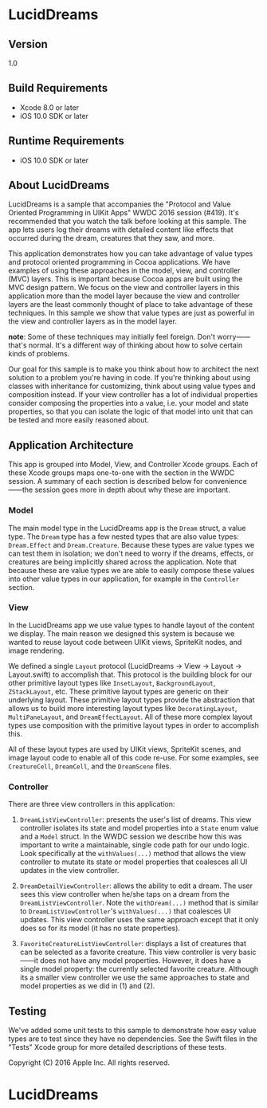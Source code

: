 # LucidDreams

## Version
1.0

## Build Requirements
+ Xcode 8.0 or later
+ iOS 10.0 SDK or later

## Runtime Requirements
+ iOS 10.0 SDK or later

## About LucidDreams

LucidDreams is a sample that accompanies the "Protocol and Value Oriented Programming in UIKit Apps" WWDC 2016 session (#419). It's recommended that you watch the talk before looking at this sample. The app lets users log their dreams with detailed content like effects that occurred during the dream, creatures that they saw, and more.

This application demonstrates how you can take advantage of value types and protocol oriented programming in Cocoa applications. We have examples of using these approaches in the model, view, and controller (MVC) layers. This is important because Cocoa apps are built using the MVC design pattern. We focus on the view and controller layers in this application more than the model layer because the view and controller layers are the least commonly thought of place to take advantage of these techniques. In this sample we show that value types are just as powerful in the view and controller layers as in the model layer.

**note**: Some of these techniques may initially feel foreign. Don't worry——that's normal. It's a different way of thinking about how to solve certain kinds of problems.

Our goal for this sample is to make you think about how to architect the next solution to a problem you're having in code. If you're thinking about using classes with inheritance for customizing, think about using value types and composition instead. If your view controller has a lot of individual properties consider composing the properties into a value, i.e. your model and state properties, so that you can isolate the logic of that model into unit that can be tested and more easily reasoned about.

## Application Architecture

This app is grouped into Model, View, and Controller Xcode groups. Each of these Xcode groups maps one-to-one with the section in the WWDC session. A summary of each section is described below for convenience——the session goes more in depth about why these are important.

### Model

The main model type in the LucidDreams app is the `Dream` struct, a value type. The `Dream` type has a few nested types that are also value types: `Dream.Effect` and `Dream.Creature`. Because these types are value types we can test them in isolation; we don't need to worry if the dreams, effects, or creatures are being implicitly shared across the application. Note that because these are value types we are able to easily compose these values into other value types in our application, for example in the `Controller` section.

### View

In the LucidDreams app we use value types to handle layout of the content we display. The main reason we designed this system is because we wanted to reuse layout code between UIKit views, SpriteKit nodes, and image rendering. 

We defined a single `Layout` protocol (LucidDreams -> View -> Layout -> Layout.swift) to accomplish that. This protocol is the building block for our other primitive layout types like `InsetLayout`, `BackgroundLayout`, `ZStackLayout`, etc. These primitive layout types are generic on their underlying layout. These primitive layout types provide the abstraction that allows us to build more interesting layout types like `DecoratingLayout`, `MultiPaneLayout`, and `DreamEffectLayout`. All of these more complex layout types use composition with the primitive layout types in order to accomplish this.

All of these layout types are used by UIKit views, SpriteKit scenes, and image layout code to enable all of this code re-use. For some examples, see `CreatureCell`, `DreamCell`, and the `DreamScene` files.

### Controller

There are three view controllers in this application:

1) `DreamListViewController`: presents the user's list of dreams. This view controller isolates its state and model properties into a `State` enum value and a `Model` struct. In the WWDC session we describe how this was important to write a maintainable, single code path for our undo logic. Look specifically at the `withValues(...)` method that allows the view controller to mutate its state or model properties that coalesces all UI updates in the view controller.

2) `DreamDetailViewController`: allows the ability to edit a dream. The user sees this view controller when he/she taps on a dream from the `DreamListViewController`. Note the `withDream(...)` method that is similar to `DreamListViewController`'s `withValues(...)` that coalesces UI updates. This view controller uses the same approach except that it only does so for its model (it has no state properties).

3) `FavoriteCreatureListViewController`: displays a list of creatures that can be selected as a favorite creature. This view controller is very basic——it does not have any model properties. However, it does have a single model property: the currently selected favorite creature. Although its a smaller view controller we use the same approaches to state and model properties as we did in (1) and (2).

## Testing

We've added some unit tests to this sample to demonstrate how easy value types are to test since they have no dependencies. See the Swift files in the "Tests" Xcode group for more detailed descriptions of these tests.

Copyright (C) 2016 Apple Inc. All rights reserved.
# LucidDreams
